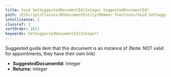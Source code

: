 ```yaml
---
title: Void SetSuggestedDocumentId(Integer SuggestedDocumentId)
path: /EJScript/Classes/NSDocumentEntity/Member functions/Void SetSuggestedDocumentId(Integer p_0)
intellisense: 1
classref: 1
sortOrder: 2611
keywords: SetSuggestedDocumentId(Integer)
---
```



Suggested guide item that this document is an instance of (Note: NOT valid for appointments, they have their own link)



* **SuggestedDocumentId:** Integer
* **Returns:** Integer



